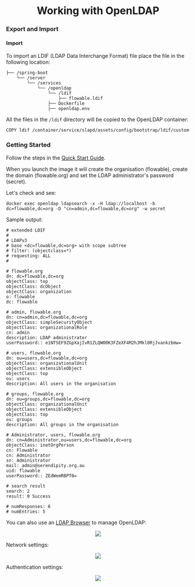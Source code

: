 <h1 align="center">Working with OpenLDAP</h1>

### Export and Import

#### Import

To import an LDIF (LDAP Data Interchange Format) file place the file in the following location:

```
├── /spring-boot
    └── /server
        └── /services
            └── /openldap
                └── /ldif
                    ├── flowable.ldif
                ├── Dockerfile
                ├── openldap.env
```

All the files in the `/ldif` directory will be copied to the OpenLDAP container: 

```
COPY ldif /container/service/slapd/assets/config/bootstrap/ldif/custom
```

### Getting Started

Follow the steps in the [Quick Start Guide](https://github.com/Robinyo/serendipity-api/blob/master/projects/spring-boot/docs/developer/quick-start-guide.md).

When you launch the image it will create the organisation (flowable), create the domain (flowable.org) and set the LDAP administrator's password (secret).

Let's check and see:

```
docker exec openldap ldapsearch -x -H ldap://localhost -b dc=flowable,dc=org -D "cn=admin,dc=flowable,dc=org" -w secret
```

Sample output:

```
# extended LDIF
#
# LDAPv3
# base <dc=flowable,dc=org> with scope subtree
# filter: (objectclass=*)
# requesting: ALL
#

# flowable.org
dn: dc=flowable,dc=org
objectClass: top
objectClass: dcObject
objectClass: organization
o: flowable
dc: flowable

# admin, flowable.org
dn: cn=admin,dc=flowable,dc=org
objectClass: simpleSecurityObject
objectClass: organizationalRole
cn: admin
description: LDAP administrator
userPassword:: e1NTSEF9ZGpXajIvR1ZLQW00K3FZeXF4M2hJMkl0RjJvankzbmw=

# users, flowable.org
dn: ou=users,dc=flowable,dc=org
objectClass: organizationalUnit
objectClass: extensibleObject
objectClass: top
ou: users
description: All users in the organisation

# groups, flowable.org
dn: ou=groups,dc=flowable,dc=org
objectClass: organizationalUnit
objectClass: extensibleObject
objectClass: top
ou: groups
description: All groups in the organisation

# Administrator, users, flowable.org
dn: cn=Administrator,ou=users,dc=flowable,dc=org
objectClass: inetOrgPerson
cn: Flowable
cn: Administrator
sn: Administrator
mail: admin@serendipity.org.au
uid: flowable
userPassword:: ZEdWemRBPT0=

# search result
search: 2
result: 0 Success

# numResponses: 6
# numEntries: 5
```

You can also use an [LDAP Browser](https://directory.apache.org/apacheds/) to manage OpenLDAP:

<p align="center">
  <img src="https://github.com/Robinyo/serendipity-api/blob/master/projects/spring-boot/docs/screen-shots/ldap-browser.png">
</p>

Network settings:

<p align="center">
  <img src="https://github.com/Robinyo/serendipity-api/blob/master/projects/spring-boot/docs/screen-shots/ldap-network-parameters.png">
</p>

Authentication settings:

<p align="center">
  <img src="https://github.com/Robinyo/serendipity-api/blob/master/projects/spring-boot/docs/screen-shots/ldap-authentication.png">
</p>
